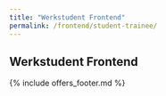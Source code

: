 ```yaml
---
title: "Werkstudent Frontend"
permalink: /frontend/student-trainee/
---
```

## Werkstudent Frontend

{% include offers_footer.md %}
